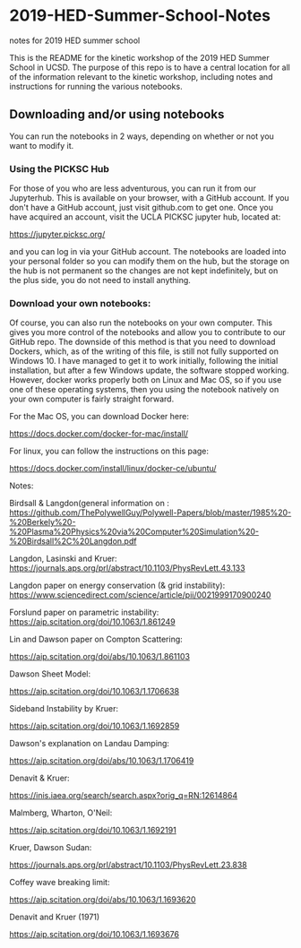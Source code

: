 # 2019-HED-Summer-School-Notes
notes for 2019 HED summer school

This is the README for the kinetic workshop of the 2019 HED Summer School in UCSD.  The purpose of this repo is to have a 
central location for all of the information relevant to the kinetic workshop, including notes and instructions for running the various 
notebooks.

## Downloading and/or using notebooks

You can run the notebooks in 2 ways, depending on whether or not you want to modify it.  

### Using the PICKSC Hub
For those of you who are less adventurous, you can run it from our Jupyterhub.  This is available on your browser, with a GitHub account. 
If you don't have a GitHub account, just visit github.com to get one.  Once you have acquired an account, visit the UCLA PICKSC jupyter hub, located at:

https://jupyter.picksc.org/

and you can log in via your GitHub account.  The notebooks are loaded into your personal folder so you can modify them on the hub, but the storage on the hub is not permanent so the changes are not kept indefinitely, but on the plus side, you do not need to install anything.

### Download your own notebooks:

Of course, you can also run the notebooks on your own computer.  This gives you more control of the notebooks and allow you to contribute to our GitHub repo.  The downside of this method is that you need to download Dockers, which, as of the writing of this file, is still not
fully supported on Windows 10.  I have managed to get it to work initially, following the initial installation, but after a few Windows update, the software stopped working.  However, docker works properly both on Linux and Mac OS, so if you use one of these operating systems, then you using the notebook natively on your own computer is fairly straight forward.  

For the Mac OS, you can download Docker here:

https://docs.docker.com/docker-for-mac/install/


For linux, you can follow the instructions on this page:

https://docs.docker.com/install/linux/docker-ce/ubuntu/



Notes:

Birdsall & Langdon(general information on :
https://github.com/ThePolywellGuy/Polywell-Papers/blob/master/1985%20-%20Berkely%20-%20Plasma%20Physics%20via%20Computer%20Simulation%20-%20Birdsall%2C%20Langdon.pdf

Langdon, Lasinski and Kruer:
https://journals.aps.org/prl/abstract/10.1103/PhysRevLett.43.133

Langdon paper on energy conservation (& grid instability):
https://www.sciencedirect.com/science/article/pii/0021999170900240

Forslund paper on parametric instability:
https://aip.scitation.org/doi/10.1063/1.861249



Lin and Dawson paper on Compton Scattering:

https://aip.scitation.org/doi/abs/10.1063/1.861103

Dawson Sheet Model:

https://aip.scitation.org/doi/10.1063/1.1706638

Sideband Instability by Kruer:

https://aip.scitation.org/doi/10.1063/1.1692859


Dawson's explanation on Landau Damping:

https://aip.scitation.org/doi/abs/10.1063/1.1706419

Denavit & Kruer:

https://inis.iaea.org/search/search.aspx?orig_q=RN:12614864


Malmberg, Wharton, O'Neil:

https://aip.scitation.org/doi/10.1063/1.1692191

Kruer, Dawson Sudan:

https://journals.aps.org/prl/abstract/10.1103/PhysRevLett.23.838

Coffey wave breaking limit:

https://aip.scitation.org/doi/abs/10.1063/1.1693620

Denavit and Kruer (1971)

https://aip.scitation.org/doi/10.1063/1.1693676
